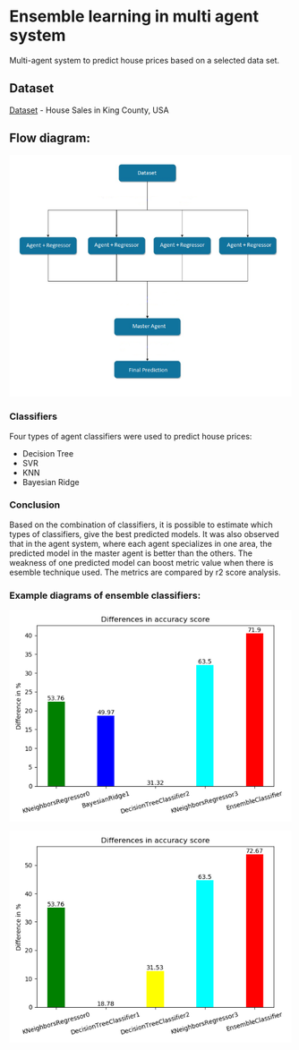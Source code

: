 # Ensemble learning in multi agent system
Multi-agent system to predict house prices based on a selected data set.

## Dataset  
[Dataset](https://www.kaggle.com/gabriellima/house-sales-in-king-county-usa) - House Sales in King County, USA

## Flow diagram:  

![alt text](https://github.com/KubaBBB/Ensemble-Learning/blob/master/markdownfiles/diagram.png "Flow diagram")
  
 ### Classifiers  
 Four types of agent classifiers were used to predict house prices:

* Decision Tree
* SVR
* KNN
* Bayesian Ridge 

### Conclusion

Based on the combination of classifiers, it is possible to estimate which types of classifiers, give the best predicted models. It was also observed that in the agent system, where each agent specializes in one area, the predicted model in the master agent is better than the others. The weakness of one predicted model can boost metric value when there is esemble technique used. The metrics are compared by r2 score analysis.

### Example diagrams of ensemble classifiers:  

![alt text](https://github.com/KubaBBB/Ensemble-Learning/blob/master/figures/metric_AGENT_ARITHMETIC_0.png "Ens1")

![alt text](https://github.com/KubaBBB/Ensemble-Learning/blob/master/figures/metric_AGENT_ARITHMETIC_4.png "Ens1")
